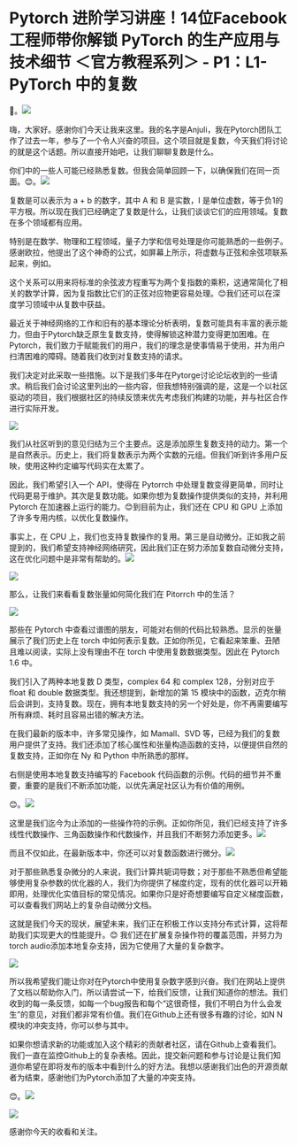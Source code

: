 # Pytorch 进阶学习讲座！14位Facebook工程师带你解锁 PyTorch 的生产应用与技术细节 ＜官方教程系列＞ - P1：L1- PyTorch 中的复数 

🎼。![](img/30cfbf4aab59021d051c0076fb315c26_1.png)

嗨，大家好。感谢你们今天让我来这里。我的名字是Anjuli，我在Pytorch团队工作了过去一年，参与了一个令人兴奋的项目。这个项目就是复数，今天我们将讨论的就是这个话题。所以直接开始吧，让我们聊聊复数是什么。

你们中的一些人可能已经熟悉复数。但我会简单回顾一下，以确保我们在同一页面。😊。![](img/30cfbf4aab59021d051c0076fb315c26_3.png)

复数是可以表示为 a + b 的数字，其中 A 和 B 是实数，I 是单位虚数，等于负1的平方根。所以现在我们已经确定了复数是什么，让我们谈谈它们的应用领域。复数在多个领域都有应用。

特别是在数学、物理和工程领域，量子力学和信号处理是你可能熟悉的一些例子。感谢欧拉，他提出了这个神奇的公式，如屏幕上所示，将虚数与正弦和余弦项联系起来，例如。

这个关系可以用来将标准的余弦波方程重写为两个复指数的乘积，这通常简化了相关的数学计算，因为复指数比它们的正弦对应物更容易处理。😊我们还可以在深度学习领域中从复数中获益。

最近关于神经网络的工作和旧有的基本理论分析表明，复数可能具有丰富的表示能力，但由于Pytorch缺乏原生复数支持，使得解锁这种潜力变得更加困难。在Pytorch，我们致力于赋能我们的用户，我们的理念是使事情易于使用，并为用户扫清困难的障碍。随着我们收到对复数支持的请求。

我们决定对此采取一些措施。以下是我们多年在Pytorge讨论论坛收到的一些请求。稍后我们会讨论这里列出的一些内容，但我想特别强调的是，这是一个以社区驱动的项目，我们根据社区的持续反馈来优先考虑我们构建的功能，并与社区合作进行实际开发。

![](img/30cfbf4aab59021d051c0076fb315c26_5.png)

我们从社区听到的意见归结为三个主要点。这是添加原生复数支持的动力。第一个是自然表示。历史上，我们将复数表示为两个实数的元组。但我们听到许多用户反映，使用这种约定编写代码实在太累了。

因此，我们希望引入一个 API，使得在 Pytorrch 中处理复数变得更简单，同时让代码更易于维护。其次是复数功能。如果你想为复数操作提供类似的支持，并利用 Pytorch 在加速器上运行的能力。😊到目前为止，我们还在 CPU 和 GPU 上添加了许多专用内核，以优化复数操作。

事实上，在 CPU 上，我们也支持复数操作的复用。第三是自动微分。正如我之前提到的，我们希望支持神经网络研究，因此我们正在努力添加复数自动微分支持，这在优化问题中是非常有帮助的。![](img/30cfbf4aab59021d051c0076fb315c26_7.png)

![](img/30cfbf4aab59021d051c0076fb315c26_8.png)

那么，让我们来看看复数张量如何简化我们在 Pitorrch 中的生活？

![](img/30cfbf4aab59021d051c0076fb315c26_10.png)

那些在 Pytorch 中查看过谱图的朋友，可能对右侧的代码比较熟悉。显示的张量展示了我们历史上在 torch 中如何表示复数。正如你所见，它看起来笨重、丑陋且难以阅读，实际上没有理由不在 torch 中使用复数数据类型。因此在 Pytorch 1.6 中。

我们引入了两种本地复数 D 类型，complex 64 和 complex 128，分别对应于 float 和 double 数据类型。我还想提到，新增加的第 15 模块中的函数，迈克尔稍后会讲到，支持复数。现在，拥有本地复数支持的另一个好处是，你不再需要编写所有麻烦、耗时且容易出错的解决方法。

在我们最新的版本中，许多常见操作，如 Mamall、SVD 等，已经为我们的复数用户提供了支持。我们还添加了核心属性和张量构造函数的支持，以便提供自然的复数支持，正如你在 Ny 和 Python 中所熟悉的那样。

右侧是使用本地复数支持编写的 Facebook 代码函数的示例。代码的细节并不重要，重要的是我们不断添加功能，以优先满足社区认为有价值的用例。

😊。![](img/30cfbf4aab59021d051c0076fb315c26_12.png)

这里是我们迄今为止添加的一些操作符的示例。正如你所见，我们已经支持了许多线性代数操作、三角函数操作和代数操作，并且我们不断努力添加更多。![](img/30cfbf4aab59021d051c0076fb315c26_14.png)

而且不仅如此，在最新版本中，你还可以对复数函数进行微分。![](img/30cfbf4aab59021d051c0076fb315c26_16.png)

对于那些熟悉复杂微分的人来说，我们计算共轭词导数；对于那些不熟悉但希望能够使用复杂参数的优化器的人，我们为你提供了梯度约定，现有的优化器可以开箱即用，处理优化实值目标的常见情况。如果你只是好奇想要编写自定义梯度函数，可以查看我们网站上的复杂自动微分文档。

这就是我们今天的现状，展望未来，我们正在积极工作以支持分布式计算，这将帮助我们实现更大的性能提升。😊 我们还在扩展复杂操作符的覆盖范围，并努力为torch audio添加本地复杂支持，因为它使用了大量的复杂数字。

![](img/30cfbf4aab59021d051c0076fb315c26_18.png)

所以我希望我们能让你对在Pytorch中使用复杂数字感到兴奋。我们在网站上提供了文档以帮助你入门，所以请尝试一下，给我们反馈，让我们知道你的想法。我们收到的每一条反馈，如每一个bug报告和每个“这很奇怪，我们不明白为什么会发生”的意见，对我们都非常有价值。我们在Github上还有很多有趣的讨论，如N N模块的冲突支持，你可以参与其中。

如果你想请求新的功能或加入这个精彩的贡献者社区，请在Github上查看我们。我们一直在监控Github上的复杂表格。因此，提交新问题和参与讨论是让我们知道你希望在即将发布的版本中看到什么的好方法。我想以感谢我们出色的开源贡献者为结束，感谢他们为Pytorch添加了大量的冲突支持。

😊。![](img/30cfbf4aab59021d051c0076fb315c26_20.png)

![](img/30cfbf4aab59021d051c0076fb315c26_21.png)

感谢你今天的收看和关注。
